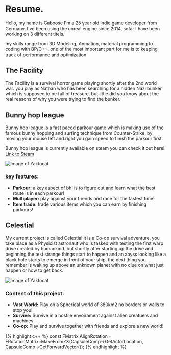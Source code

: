 # Resume.

Hello, my name is Caboose I'm a 25 year old indie game developer from Germany.
I've been using the unreal engine since 2014, sofar I have been working on 3 different titels.

my skills range from 3D Modeling, Anmation, material programming to coding with BP/C++. 
one of the most important part for me is to keeping track of performance and optimization.

## The Facility

The Facility is a survival horror game playing shortly after the 2nd world war. you play as Nathan who has been searching for a hidden Nazi bunker
which is supposed to be full of treasure. but little did you know about the real reasons of why you were trying to find the bunker.


## Bunny hop league

Bunny hop league is a fast paced parkour game which is making use of the famous bunny hopping and surfing technique from Counter-Strike.
by moving your mouse left and right you gain speed to finish the parkour first.

Bunny hop league is currently available on steam you can check it out here! [Link to Steam ](https://store.steampowered.com/app/429780/Bunny_Hop_League/)

![Image of Yaktocat](https://github.com/Caboose413/Caboose413.github.io/blob/master/assets/bunnyhopleague/BhlExample.gif?raw=true)

### key features:

- **Parkour:** a key aspect of bhl is to figure out and learn what the best route is in each parkour!
- **Multiplayer:** play against your friends and race for the fastest time!
- **Item trade:** trade various items which you can earn by finishing parkours!

## Celestial

My current project is called Celestial it is a Co-op survival adventure. you take place as a Physicist astronaut who is tasked with testing the first warp drive created by humankind.
but shortly after starting up the drive and beginning the test strange things start to happen and an abyss looking like a black hole starts to emerge in front of your ship,
the next thing you remember is waking up above an unknown planet with no clue on what just happen or how to get back.

![Image of Yaktocat](https://github.com/Caboose413/Caboose413.github.io/blob/master/assets/Celestial/CelestialGif01.gif?raw=true)

### Content of this project:

- **Vast World:** Play on a Spherical world of 380km2 no borders or walls to stop you!
- **Survive:** Survive in a hostile envoirament against alien creatuers and machines.
- **Co-op:** Play and survive together with friends and explore a new world!


{% highlight c++ %} const FMatrix AlignRotation = FRotationMatrix::MakeFromZX(CapsuleComp->GetActorLocation, CapsuleComp->GetForwardVector()); {% endhighlight %}

